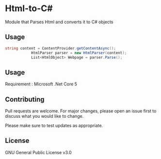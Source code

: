 # Html-to-C#
Module that Parses Html and converts it to C# objects

## Usage

```C#
string content = ContentProvider.getContentAsync();
            HtmlParser parser = new HtmlParser(content);
            List<HtmlObject> Webpage = parser.Parse();
```

## Usage
Requirement : Microsoft .Net Core 5 

## Contributing
Pull requests are welcome. For major changes, please open an issue first to discuss what you would like to change.

Please make sure to test updates as appropriate.

## License
GNU General Public License v3.0
